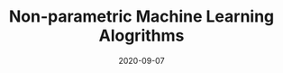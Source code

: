 ---
# ===== Title, summary, and position in the left sidebar =====
linktitle: "Non-parametric"
summary: Do not make strong assumptions about the form of the mapping function or data distribution.
weight: 700
# =========================================================

# ========== Basic metadata ==========
title: "Non-parametric Machine Learning Alogrithms"
date: 2020-09-07
draft: false
type: book # page type
authors: 
    - admin
tags: 
    - Machine Learning
    - Non-parametric
categories: 
    - Machine Learning
toc: true # Show table of contents
# ====================================

# ========== Advanced metadata ========== 
profile: false  # Show author profile?
reading_time: true # Show estimated reading time?
share: true  # Show social sharing links?
featured: true
comments: true  # Show comments?
disable_comment: false
commentable: true  # Allow visitors to comment? Supported by the Page, Post, and Book content types.
editable: false  # Allow visitors to edit the page? Supported by the Page, Post, and Book content types.
---